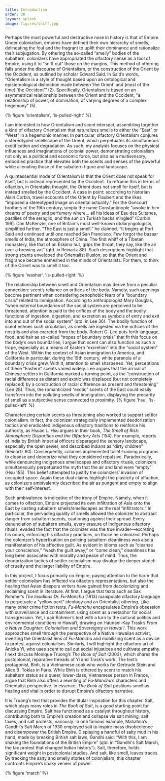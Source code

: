 ```yaml
---
title: Introduction
order: 30
layout: splash
image: figures/sniff.jpg
---
```

Perhaps the most powerful and destructive nose in history is that of Empire. Under colonialism, empires have defined their own hierarchy of smells, delineating the foul and the fragrant to uplift their dominance and rationalize their subjugation. By othering the so-called “smelly” bodies of the subaltern, colonizers have appropriated the olfactory sense as a tool of Empire, using it to “sniff out” those on the margins. This method of othering falls under the discourse of Orientalism, or the construction of the Orient by the Occident, as outlined by scholar Edward Said. In Said’s words, “Orientalism is a style of thought based upon an ontological and epistemological distinction made between ‘the Orient’ and (most of the time) ‘the Occident’” (2). Specifically, Orientalism is based on an asymmetrical relationship between the Orient and the Occident, “a relationship of power, of domination, of varying degrees of a complex hegemony” (5).

{% figure 'orientalism', 'is-pulled-right' %}

I am interested in how Orientalism and scent intersect, assembling together a kind of olfactory Orientalism that naturalizes smells to either the “East” or “West” in a hegemonic manner. In particular, olfactory Orientalism conjures a stereotyped smellscape of the Orient, which perpetuates its simultaneous exotification and degradation. As such, my analysis focuses on the physical influences and imaginations of colonial power, demonstrating colonialism not only as a political and economic force, but also as a multisensory, embodied practice that elevates both the scents and senses of the powerful while alienating those of the subaltern figure and landscape.

A quintessential mode of Orientalism is that the Orient does not speak for itself, but is instead represented by the Occident. To reframe this in terms of olfaction, in Orientalist thought, the Orient does not smell for itself, but is instead smelled by the Occident. A case in point: according to historian Alain Corbin, travel accounts of the Orient by Flaubert and the likes “imposed a stereotyped image on oriental actuality.” For the Goncourt brothers of the 19th century, simply the name Constantinople “awoke in him dreams of poetry and perfumery where... all his ideas of Eau des Sultanes, pastilles of the seraglio, and the sun on Turkish backs mingled” (Corbin 199). Dan McKenzie, one of Britain's most well-known otolaryngologists, simplified further. “The East is just a smell!” he claimed. “It begins at Port Said and continued until one reached San Francisco. Few forgot the bazaar smells of India, the atmosphere of China. The first whiff of a Tibetan monastery, like that of an Eskimo hut, grips the throat, they say, like the air over a brewing vat” (qtd. in Reinartz 88). Such descriptions highlight that strong scents enveloped the Orientalist illusion, so that the Orient and fragrance became enmeshed in the minds of Orientalists. For them, to think of the Orient was to smell it too.

{% figure 'washer', 'is-pulled-right' %}

The relationship between smell and Orientalism may derive from a peculiar connection: scent’s reliance on orifices of the body. Namely, such openings become pertinent when considering xenophobic fears of a “boundary crisis” related to immigration. According to anthropologist Mary Douglas, “when external boundaries of the social system are perceived to be threatened, attention is paid to the orifices of the body and the bodily functions of ingestion, digestion, and excretion as symbols of entry and exit into and out of the social system” (qtd. in Lee 36). The bodily function of scent echoes such circulation, as smells are ingested via the orifices of the nostrils and also excreted from the body. Robert G. Lee puts forth language, food, and hair as so-called “tropes of boundary crisis” that fit this focus on the body’s own boundaries; I argue that scent can also function as such a trope, especially as a means of Eastern “excretion” into the “social system” of the West. Within the context of Asian immigration to America, and California in particular, during the 19th century, white paranoia of a boundary crisis grew. With it, attention to smell sharpened. Yet, perceptions of these “Eastern” scents varied widely. Lee argues that the arrival of Chinese settlers in California marked a turning point, as the “construction of racial difference as distant and exotic was displaced (but not completely replaced) by a construction of racial difference as present and threatening” (Lee 28). Thus, the romanticized “exotic” scents of the East could easily transform into the polluting smells of immigration, displaying the precarity of smell as a subjective sense connected to proximity.
{% figure 'hsu', 'is-pulled-left' %}

Characterizing certain scents as threatening also worked to support settler colonialism. In fact, the colonizer strategically implemented deodorization tactics and eradicated indigenous olfactory traditions to reinforce his authority, as Hsuan L. Hsu argues in their book, *The Smell of Risk: Atmospheric Disparities and the Olfactory Arts* (154). For example, reports of India by British imperial officers disparaged the sensory landscape, especially the open sewer, and described Indians as “dirty children” (Reinartz 90). Consequently, colonies implemented toilet-training programs to cleanse and deodorize what they considered repulsive. Paradoxically, while denouncing indigenous smellscapes and olfactory rituals, colonizers simultaneously perpetuated the myth that the air and land were “empty” (Hsu 155). This belief attempted to justify the colonizers’ invasion of occupied space. Again these dual claims highlight the plasticity of olfaction, as colonizers ambivalently described the air as pungent and empty to align with their self-interest.

Such ambivalence is indicative of the irony of Empire. Namely, when it comes to olfaction, Empire projected its own infiltration of Asia onto the East by casting subaltern smells/smellscapes as the real “infiltrators.” In particular, the pervading quality of smells allowed the colonizer to abstract danger from subaltern scents, cautioning against their spread. Every denunciation of subaltern smells, every erasure of indigenous olfactory rituals, evaded the fact that the colonizer was the true invader—excreting his odors, enforcing his olfactory practices, on those he colonized. Perhaps the colonizer’s hyperfixation on policing subaltern cleanliness was also a manifestation of his affective guilt. As evident in idioms such as “cleanse your conscience,” “wash the guilt away,” or “come clean,” cleanliness has long been associated with morality and peace of mind. Thus, the deodorization tactics of settler colonialism may divulge the deeper stench of cruelty and the larger liability of Empire.

In this project, I focus primarily on Empire, paying attention to the harm that settler colonialism has inflicted via olfactory representations, but also the healing that Asian diaspora writers have gained from decolonizing and reclaiming scent in literature. At first, I argue that texts such as Sax Rohmer’s *The Insidious Dr. Fu-Manchu* (1913) manipulate olfactory language to perpetuate a “yellow peril” ideology and an Orientalist othering. Like many other crime fiction texts, *Fu-Manchu* encapsulates Empire’s obsession with surveillance and containment, using scent as a metaphor for social transgression. Yet, I pair Rohmer’s text with a turn to the cultural politics and environmental conditions in Hawai’i, drawing on Haunani-Kay Trask’s *From a Native Daughter: Colonialism and Sovereignty in Hawai’i*. This work approaches smell through the perspective of a Native Hawaiian activist, inverting the Orientalist lens of *Fu-Manchu* and mobilizing scent as a device to protest against colonialism. Similarly, I will highlight the olfactory art of Anicka Yi, who uses scent to call out social injustices and cultivate empathy. I next discuss Monique Truong’s *The Book of Salt* (2003), which shares the postcolonial, reparative threads of Yi and Trask’s work. The text’s protagonist, Bình, is a Vietnamese cook who works for Gertrude Stein and Alice B. Toklas in Paris. While Bình is othered by scent to match his subaltern status as a queer, lower-class, Vietnamese person in France, I argue that Bình also offers a rewriting of *Fu-Manchu*’s characters and Orientalist perspective. In essence, *The Book of Salt* positions smell as healing and vital in order to disrupt Empire’s olfactory narrative.

It is Truong’s text that provides the titular inspiration for this chapter. Salt, which plays many roles in *The Book of Salt*, is a good starting point for discussing Empire. Salt has functioned as a catalyst throughout history, contributing both to Empire’s creation and collapse via salt mining, salt taxes, and salt protests, variously. In one famous example, Mahatma’s Gandhi's Salt March of 1930 employed salt to inspire mass disobedience and disempower the British Empire. Displaying a handful of salty mud in his hand, made by breaking British salt laws, Gandhi said: “With this, I am shaking the foundations of the British Empire” (qtd. in “Gandhi's Salt March, the tax protest that changed Indian history”). Salt, therefore, holds significant weight in postcolonial studies. And salt, like smell, leaves traces. By tracking the salty and smelly stories of colonialism, this chapter confronts Empire’s shaky veneer of power.

{% figure 'march' %}

